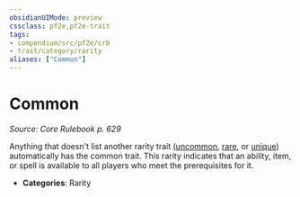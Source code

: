 ```yaml
---
obsidianUIMode: preview
cssclass: pf2e,pf2e-trait
tags:
- compendium/src/pf2e/crb
- trait/category/rarity
aliases: ["Common"]
---
```

# Common  
*Source: Core Rulebook p. 629*  

Anything that doesn't list another rarity trait ([uncommon](/rules/traits/uncommon.md), [rare](/rules/traits/rare.md), or [unique](/rules/traits/unique.md)) automatically has the common trait. This rarity indicates that an ability, item, or spell is available to all players who meet the prerequisites for it.


- **Categories**: Rarity